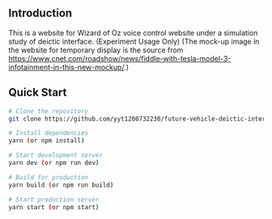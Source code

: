 ## Introduction

This is a website for Wizard of Oz voice control website under a simulation study of deictic interface. (Experiment Usage Only)
(The mock-up image in the website for temporary display is the source from https://www.cnet.com/roadshow/news/fiddle-with-tesla-model-3-infotainment-in-this-new-mockup/.)

## Quick Start

```bash
# Clone the repository
git clone https://github.com/yyt1208732230/future-vehicle-deictic-interface-speech-assistant-kit.git

# Install dependencies
yarn (or npm install)

# Start development server
yarn dev (or npm run dev)

# Build for production
yarn build (or npm run build)

# Start production server
yarn start (or npm start)
```
